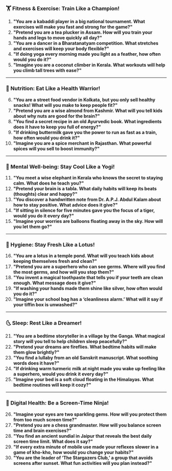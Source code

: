 ### **🏋️ Fitness & Exercise: Train Like a Champion!**  
1. **"You are a kabaddi player in a big national tournament. What exercises will make you fast and strong for the game?"**  
2. **"Pretend you are a tea plucker in Assam. How will you train your hands and legs to move quickly all day?"**  
3. **"You are a dancer in a Bharatanatyam competition. What stretches and exercises will keep your body flexible?"**  
4. **"If doing yoga every morning made you light as a feather, how often would you do it?"**  
5. **"Imagine you are a coconut climber in Kerala. What workouts will help you climb tall trees with ease?"**  

---

### **🍛 Nutrition: Eat Like a Health Warrior!**  
6. **"You are a street food vendor in Kolkata, but you only sell healthy snacks! What will you make to keep people fit?"**  
7. **"Pretend you are a wise almond from Kashmir. What will you tell kids about why nuts are good for the brain?"**  
8. **"You find a secret recipe in an old Ayurvedic book. What ingredients does it have to keep you full of energy?"**  
9. **"If drinking buttermilk gave you the power to run as fast as a train, how often would you drink it?"**  
10. **"Imagine you are a spice merchant in Rajasthan. What powerful spices will you sell to boost immunity?"**  

---

### **🧘 Mental Well-being: Stay Cool Like a Yogi!**  
11. **"You meet a wise elephant in Kerala who knows the secret to staying calm. What does he teach you?"**  
12. **"Pretend your brain is a tabla. What daily habits will keep its beats (thoughts) clear and happy?"**  
13. **"You discover a handwritten note from Dr. A.P.J. Abdul Kalam about how to stay positive. What advice does it give?"**  
14. **"If sitting in silence for five minutes gave you the focus of a tiger, would you do it every day?"**  
15. **"Imagine your worries are balloons floating away in the sky. How will you let them go?"**  

---

### **🛁 Hygiene: Stay Fresh Like a Lotus!**  
16. **"You are a lotus in a temple pond. What will you teach kids about keeping themselves fresh and clean?"**  
17. **"Pretend you are a superhero who can see germs. Where will you find the most germs, and how will you stop them?"**  
18. **"You invent a magical toothpaste that tells you if your teeth are clean enough. What message does it give?"**  
19. **"If washing your hands made them shine like silver, how often would you do it?"**  
20. **"Imagine your school bag has a ‘cleanliness alarm.’ What will it say if your tiffin box is unwashed?"**  

---

### **🌜 Sleep: Rest Like a Dreamer!**  
21. **"You are a bedtime storyteller in a village by the Ganga. What magical story will you tell to help children sleep peacefully?"**  
22. **"Pretend your dreams are fireflies. What bedtime habits will make them glow brightly?"**  
23. **"You find a lullaby from an old Sanskrit manuscript. What soothing words does it have?"**  
24. **"If drinking warm turmeric milk at night made you wake up feeling like a superhero, would you drink it every day?"**  
25. **"Imagine your bed is a soft cloud floating in the Himalayas. What bedtime routines will keep it cozy?"**  

---

### **📱 Digital Health: Be a Screen-Time Ninja!**  
26. **"Imagine your eyes are two sparkling gems. How will you protect them from too much screen time?"**  
27. **"Pretend you are a chess grandmaster. How will you balance screen time and brain exercises?"**  
28. **"You find an ancient sundial in Jaipur that reveals the best daily screen time limit. What does it say?"**  
29. **"If every extra minute of mobile use made your reflexes slower in a game of kho-kho, how would you change your habits?"**  
30. **"You are the leader of ‘The Stargazers Club,’ a group that avoids screens after sunset. What fun activities will you plan instead?"**
